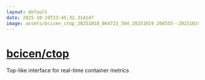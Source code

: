 ```yaml
---
layout: default
date: 2025-10-19T23:45:32.314147
image: assets/bcicen_ctop_20251018_064723_584_20251019_204555--20251019T224556639--cropped.png
---
```


# [bcicen/ctop](https://github.com/bcicen/ctop/)

Top-like interface for real-time container metrics
